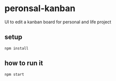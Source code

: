 # peronsal-kanban
UI to edit a kanban board for personal and life project

## setup
```
npm install
```

## how to run it
```
npm start
```
